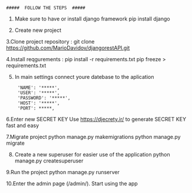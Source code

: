     #####  FOLLOW THE STEPS  #####
    
1. Make sure to have or install django framework
	pip install django

2. Create new project

3.Clone project repository : 
	git clone https://github.com/MarioDavidov/djangorestAPI.git

4.Install reqgurements : 
	pip install -r requirements.txt
	pip freeze > requirements.txt

5. In main settings connect youre datebase to the aplication
	
        'NAME': '*****',
        'USER': '*****',
        'PASSWORD': '*****',
        'HOST': '*****',
        'PORT': *****,

6.Enter new SECRET KEY 
    Use https://djecrety.ir/ to generate SECRET KEY fast and easy

7.Migrate project
 	 python manage.py makemigrations
 	 python manage.py migrate

8. Create a new superuser for easier use of the application
	 python manage.py createsuperuser

9.Run the project
   python manage.py runserver
   
10.Enter the admin page (/admin/). Start using the app
